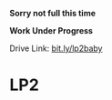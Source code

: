 **Sorry not full this time**

**Work Under Progress**

Drive Link: [bit.ly/lp2baby](https://bit.ly/lp2baby)

# LP2

